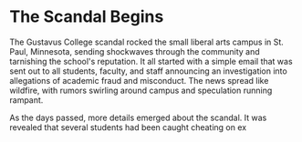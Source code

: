 # The Scandal Begins

The Gustavus College scandal rocked the small liberal arts campus in St. Paul, Minnesota, sending shockwaves through the community and tarnishing the school's reputation. It all started with a simple email that was sent out to all students, faculty, and staff announcing an investigation into allegations of academic fraud and misconduct. The news spread like wildfire, with rumors swirling around campus and speculation running rampant.

As the days passed, more details emerged about the scandal. It was revealed that several students had been caught cheating on ex